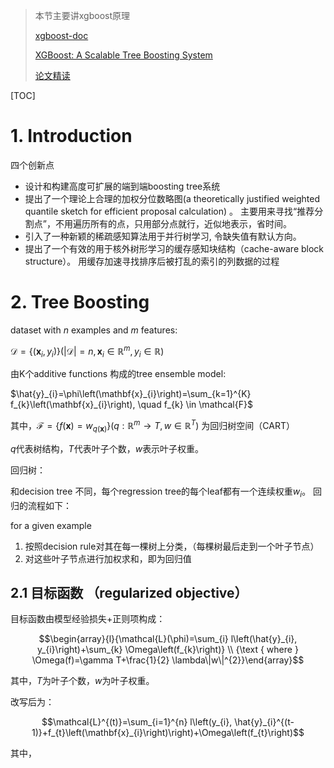 > 本节主要讲xgboost原理
>
> [xgboost-doc](https://xgboost.readthedocs.io/en/latest/tutorials/model.html)
>
> [XGBoost: A Scalable Tree Boosting System](https://www.kdd.org/kdd2016/papers/files/rfp0697-chenAemb.pdf)
>
> [论文精读](https://blog.csdn.net/Dby_freedom/article/details/84301725)

[TOC]

# 1. Introduction

四个创新点

- 设计和构建高度可扩展的端到端boosting tree系统 
- 提出了一个理论上合理的加权分位数略图(a theoretically justified weighted quantile sketch for efficient proposal calculation) 。 主要用来寻找“推荐分割点”，不用遍历所有的点，只用部分点就行，近似地表示，省时间。
- 引入了一种新颖的稀疏感知算法用于并行树学习, 令缺失值有默认方向。
- 提出了一个有效的用于核外树形学习的缓存感知块结构（cache-aware block structure）。 用缓存加速寻找排序后被打乱的索引的列数据的过程

# 2. Tree Boosting

dataset with $n$ examples and $m$ features:

$\mathcal{D}=\left\{\left(\mathbf{x}_{i}, y_{i}\right)\right\}\left(|\mathcal{D}|=n, \mathbf{x}_{i} \in \mathbb{R}^{m}, y_{i} \in \mathbb{R}\right)$

由K个additive functions 构成的tree ensemble model:

$\hat{y}_{i}=\phi\left(\mathbf{x}_{i}\right)=\sum_{k=1}^{K} f_{k}\left(\mathbf{x}_{i}\right), \quad f_{k} \in \mathcal{F}$

其中，$\mathcal{F}=\left\{f(\mathbf{x})=w_{q(\mathbf{x})}\right\}\left(q : \mathbb{R}^{m} \rightarrow T, w \in \mathbb{R}^{T}\right)$ 为回归树空间（CART）

$q$代表树结构，$T$代表叶子个数，$w$表示叶子权重。

回归树：

和decision tree 不同，每个regression tree的每个leaf都有一个连续权重$w_i$。 回归的流程如下：

for a given example

1. 按照decision rule对其在每一棵树上分类，（每棵树最后走到一个叶子节点）
2. 对这些叶子节点进行加权求和，即为回归值

## 2.1 目标函数 （regularized objective）

目标函数由模型经验损失+正则项构成：

$$\begin{array}{l}{\mathcal{L}(\phi)=\sum_{i} l\left(\hat{y}_{i}, y_{i}\right)+\sum_{k} \Omega\left(f_{k}\right)} \\ {\text { where } \Omega(f)=\gamma T+\frac{1}{2} \lambda\|w\|^{2}}\end{array}$$

其中，$T$为叶子个数，$w$为叶子权重。

改写后为：

$$\mathcal{L}^{(t)}=\sum_{i=1}^{n} l\left(y_{i}, \hat{y}_{i}^{(t-1)}+f_{t}\left(\mathbf{x}_{i}\right)\right)+\Omega\left(f_{t}\right)$$

其中，





